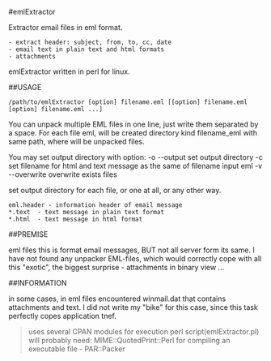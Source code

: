 #emlExtractor

Extractor email files in eml format.

    - extract header: subject, from, to, cc, date
    - email text in plain text and html formats
    - attachments

emlExtractor written in perl for linux.
	
##USAGE

	/path/to/emlExtractor [option] filename.eml [[option] filename.eml [option] filename.eml ...]

You can unpack multiple EML files in one line, just write them separated by a space.
For each file eml, will be created directory kind filename_eml with same path, where will be unpacked files.

You may set output directory with option:
  -o  --output      set output directory
  -c                set filename for html and text message as the same of filename input eml
  -v  --overwrite   overwrite exists files

set output directory for each file, or one at all, or any other way.

	eml.header - information header of email message
	*.text  - text message in plain text format
	*.html  - text message in html format


##PREMISE

eml files this is format email messages, BUT not all server form its same.
I have not found any unpacker EML-files, which would correctly cope with all this "exotic", the biggest surprise - attachments in binary view ... 

##INFORMATION

in some cases, in eml files encountered winmail.dat that contains attachments and text. I did not write my "bike" for this case, since this task perfectly copes application tnef.


>uses several CPAN modules for execution perl script(emlExtractor.pl) will probably need: MIME::QuotedPrint::Perl
for compiling an executable file - PAR::Packer